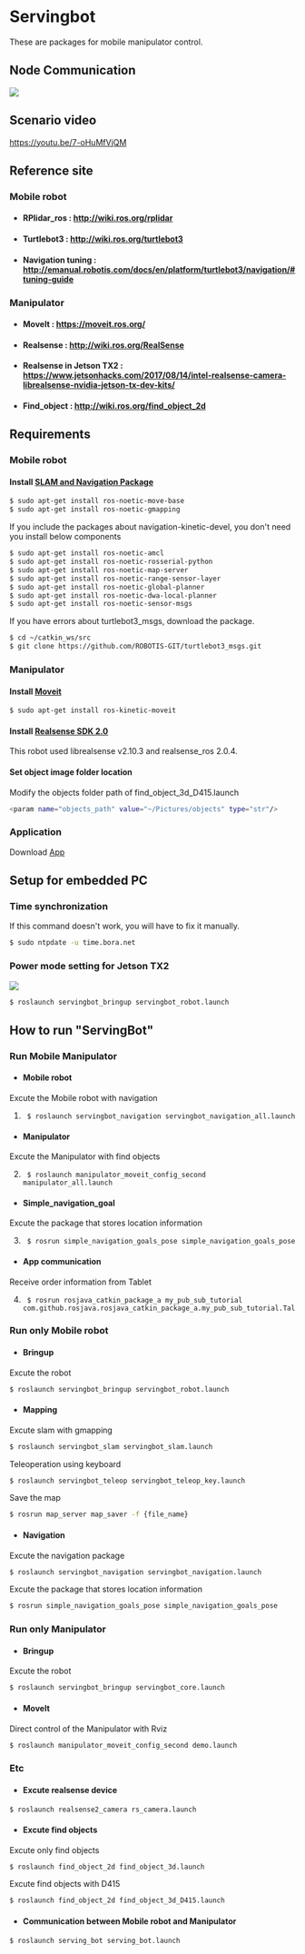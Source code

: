 # Servingbot
These are packages for mobile manipulator control.
## Node Communication
<img src="./img/Mobile_Manpulator_Node.jpg"  class="center">

## Scenario video
https://youtu.be/7-oHuMfVjQM

## Reference site
### Mobile robot
- #### RPlidar_ros : http://wiki.ros.org/rplidar
- #### Turtlebot3 : http://wiki.ros.org/turtlebot3
- #### Navigation tuning : http://emanual.robotis.com/docs/en/platform/turtlebot3/navigation/#tuning-guide
### Manipulator
- #### MoveIt : https://moveit.ros.org/
- #### Realsense : http://wiki.ros.org/RealSense
- #### Realsense in Jetson TX2 : https://www.jetsonhacks.com/2017/08/14/intel-realsense-camera-librealsense-nvidia-jetson-tx-dev-kits/
- #### Find_object : http://wiki.ros.org/find_object_2d

## Requirements
### Mobile robot
#### Install [SLAM and Navigation Package](http://emanual.robotis.com/docs/en/platform/turtlebot3/pc_setup/#install-dependent-ros-packages)
```bash
$ sudo apt-get install ros-noetic-move-base
$ sudo apt-get install ros-noetic-gmapping
```
 If you include the packages about navigation-kinetic-devel, you don't need you install below components
```bash
$ sudo apt-get install ros-noetic-amcl
$ sudo apt-get install ros-noetic-rosserial-python
$ sudo apt-get install ros-noetic-map-server
$ sudo apt-get install ros-noetic-range-sensor-layer
$ sudo apt-get install ros-noetic-global-planner
$ sudo apt-get install ros-noetic-dwa-local-planner
$ sudo apt-get install ros-noetic-sensor-msgs
```
 If you have errors about turtlebot3_msgs, download the package.
```bash
$ cd ~/catkin_ws/src
$ git clone https://github.com/ROBOTIS-GIT/turtlebot3_msgs.git
```
### Manipulator
#### Install [Moveit](https://moveit.ros.org/install/)
```bash
$ sudo apt-get install ros-kinetic-moveit
```
#### Install [Realsense SDK 2.0](https://github.com/BeomSol/servingbot_ros/tree/master/serving_arm/realsense_ros)
 This robot used librealsense v2.10.3 and realsense_ros 2.0.4.
#### Set object image folder location
 Modify the objects folder path of find_object_3d_D415.launch
```bash
<param name="objects_path" value="~/Pictures/objects" type="str"/>
```
### Application
 Download [App](https://github.com/BeomSol/rosjava_catkin_package_a)

## Setup for embedded PC 
### Time synchronization
If this command doesn't work, you will have to fix it manually.
```bash
$ sudo ntpdate -u time.bora.net
```
### Power mode setting for Jetson TX2
<img src="./img/Jetson_TX2_power_mode.png"  class="center">

```bash
$ roslaunch servingbot_bringup servingbot_robot.launch
```

## How to run "ServingBot"
### Run Mobile Manipulator
- #### Mobile robot
 Excute the Mobile robot with navigation

1. <pre><code> $ roslaunch servingbot_navigation servingbot_navigation_all.launch </code></pre>

- #### Manipulator
 Excute the Manipulator with find objects

2. <pre><code> $ roslaunch manipulator_moveit_config_second manipulator_all.launch </code></pre>

- #### Simple_navigation_goal
 Excute the package that stores location information

3. <pre><code> $ rosrun simple_navigation_goals_pose simple_navigation_goals_pose </code></pre>

- #### App communication
 Receive order information from Tablet

4. <pre><code> $ rosrun rosjava_catkin_package_a my_pub_sub_tutorial com.github.rosjava.rosjava_catkin_package_a.my_pub_sub_tutorial.Talker </code></pre>

### Run only Mobile robot
- #### Bringup
 Excute the robot
```bash
$ roslaunch servingbot_bringup servingbot_robot.launch
```
- #### Mapping
 Excute slam with gmapping
```bash
$ roslaunch servingbot_slam servingbot_slam.launch
```
 Teleoperation using keyboard
```bash
$ roslaunch servingbot_teleop servingbot_teleop_key.launch
```
 Save the map
```bash
$ rosrun map_server map_saver -f {file_name}
```
- #### Navigation
 Excute the navigation package
```bash
$ roslaunch servingbot_navigation servingbot_navigation.launch
```
 Excute the package that stores location information
```bash
$ rosrun simple_navigation_goals_pose simple_navigation_goals_pose
```
### Run only Manipulator
- #### Bringup
 Excute the robot
```bash
$ roslaunch servingbot_bringup servingbot_core.launch
```
- #### MoveIt
 Direct control of the Manipulator with Rviz
```bash
$ roslaunch manipulator_moveit_config_second demo.launch
```
### Etc
- #### Excute realsense device
```bash
$ roslaunch realsense2_camera rs_camera.launch
```
- #### Excute find objects
 Excute only find objects
```bash
$ roslaunch find_object_2d find_object_3d.launch
```
 Excute find objects with D415
```bash
$ roslaunch find_object_2d find_object_3d_D415.launch
```
- #### Communication between Mobile robot and Manipulator
```bash
$ roslaunch serving_bot serving_bot.launch
```
